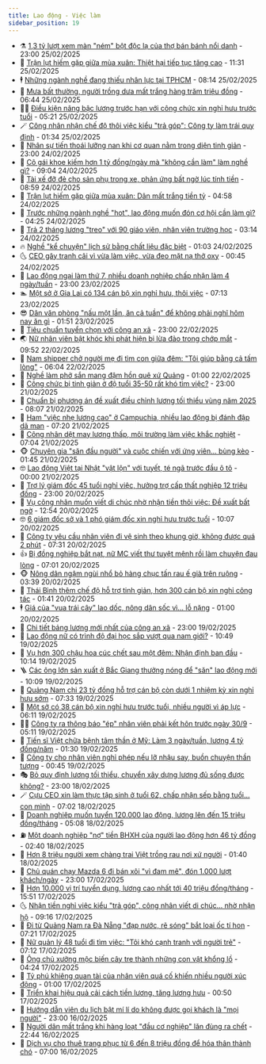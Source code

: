 ```yaml
---
title: Lao động - Việc làm
sidebar_position: 19
---
```


<!-- dantri-lao-dong-viec-lam:START -->
- ⚗️ [1,3 tỷ lượt xem màn &quot;ném&quot; bột độc lạ của thợ bán bánh nổi danh](https://dantri.com.vn/lao-dong-viec-lam/13-ty-luot-xem-man-nem-bot-doc-la-cua-tho-ban-banh-noi-danh-20250225171607224.htm) - 23:00 25/02/2025
- 🙉 [Trận lụt hiếm gặp giữa mùa xuân: Thiệt hại tiếp tục tăng cao](https://dantri.com.vn/lao-dong-viec-lam/tran-lut-hiem-gap-giua-mua-xuan-thiet-hai-tiep-tuc-tang-cao-20250225155647697.htm) - 11:31 25/02/2025
- 🕴 [Những ngành nghề đang thiếu nhân lực tại TPHCM](https://dantri.com.vn/lao-dong-viec-lam/nhung-nganh-nghe-dang-thieu-nhan-luc-tai-tphcm-20250225144321853.htm) - 08:14 25/02/2025
- 🧐 [Mưa bất thường, người trồng dưa mất trắng hàng trăm triệu đồng](https://dantri.com.vn/lao-dong-viec-lam/mua-bat-thuong-nguoi-trong-dua-mat-trang-hang-tram-trieu-dong-20250225122629869.htm) - 06:44 25/02/2025
- 🧑‍💻 [Điều kiện nâng bậc lương trước hạn với công chức xin nghỉ hưu trước tuổi](https://dantri.com.vn/lao-dong-viec-lam/dieu-kien-nang-bac-luong-truoc-han-voi-cong-chuc-xin-nghi-huu-truoc-tuoi-20250224170429810.htm) - 05:21 25/02/2025
- 🪄 [Công nhân nhận chế độ thôi việc kiểu &quot;trả góp&quot;: Công ty làm trái quy định](https://dantri.com.vn/lao-dong-viec-lam/cong-nhan-nhan-che-do-thoi-viec-kieu-tra-gop-cong-ty-lam-trai-quy-dinh-20250224222119675.htm) - 01:34 25/02/2025
- 🦣 [Nhân sự tiến thoái lưỡng nan khi cơ quan nằm trong diện tinh giản](https://dantri.com.vn/lao-dong-viec-lam/nhan-su-tien-thoai-luong-nan-khi-co-quan-nam-trong-dien-tinh-gian-20250224134342626.htm) - 23:00 24/02/2025
- 🎡 [Cô gái khoe kiếm hơn 1 tỷ đồng/ngày mà &quot;không cần làm&quot; làm nghề gì?](https://dantri.com.vn/lao-dong-viec-lam/co-gai-khoe-kiem-hon-1-ty-dongngay-ma-khong-can-lam-lam-nghe-gi-20250224152244668.htm) - 09:04 24/02/2025
- 🦍 [Tài xế đỡ đẻ cho sản phụ trong xe, phản ứng bất ngờ lúc tính tiền](https://dantri.com.vn/lao-dong-viec-lam/tai-xe-do-de-cho-san-phu-trong-xe-phan-ung-bat-ngo-luc-tinh-tien-20250224105007966.htm) - 08:59 24/02/2025
- 🫶 [Trận lụt hiếm gặp giữa mùa xuân: Dân mất trắng tiền tỷ](https://dantri.com.vn/lao-dong-viec-lam/tran-lut-hiem-gap-giua-mua-xuan-dan-mat-trang-tien-ty-20250224112405159.htm) - 04:58 24/02/2025
- 🥸 [Trước những ngành nghề &quot;hot&quot;, lao động muốn đón cơ hội cần làm gì?](https://dantri.com.vn/lao-dong-viec-lam/truoc-nhung-nganh-nghe-hot-lao-dong-muon-don-co-hoi-can-lam-gi-20250224095024064.htm) - 04:25 24/02/2025
- 🎡 [Trả 2 tháng lương &quot;treo&quot; với 90 giáo viên, nhân viên trường học](https://dantri.com.vn/lao-dong-viec-lam/tra-2-thang-luong-treo-voi-90-giao-vien-nhan-vien-truong-hoc-20250223212057893.htm) - 03:14 24/02/2025
- 🔥 [Nghề &quot;kể chuyện&quot; lịch sử bằng chất liệu đặc biệt](https://dantri.com.vn/lao-dong-viec-lam/nghe-ke-chuyen-lich-su-bang-chat-lieu-dac-biet-20250223142531257.htm) - 01:03 24/02/2025
- 🌜 [CEO gây tranh cãi vì vừa làm việc, vừa đeo mặt nạ thở oxy](https://dantri.com.vn/lao-dong-viec-lam/ceo-gay-tranh-cai-vi-vua-lam-viec-vua-deo-mat-na-tho-oxy-20250223230923976.htm) - 00:45 24/02/2025
- 🤭 [Lao động ngại làm thứ 7, nhiều doanh nghiệp chấp nhận làm 4 ngày/tuần](https://dantri.com.vn/lao-dong-viec-lam/lao-dong-ngai-lam-thu-7-nhieu-doanh-nghiep-chap-nhan-lam-4-ngaytuan-20250223174316379.htm) - 23:00 23/02/2025
- 🏊 [Một sở ở Gia Lai có 134 cán bộ xin nghỉ hưu, thôi việc](https://dantri.com.vn/lao-dong-viec-lam/mot-so-o-gia-lai-co-134-can-bo-xin-nghi-huu-thoi-viec-20250223132631523.htm) - 07:13 23/02/2025
- 😎 [Dân văn phòng &quot;nấu một lần, ăn cả tuần&quot; để không phải nghĩ hôm nay ăn gì](https://dantri.com.vn/lao-dong-viec-lam/dan-van-phong-nau-mot-lan-an-ca-tuan-de-khong-phai-nghi-hom-nay-an-gi-20250223000618815.htm) - 01:51 23/02/2025
- 🤖 [Tiêu chuẩn tuyển chọn với công an xã](https://dantri.com.vn/lao-dong-viec-lam/tieu-chuan-tuyen-chon-voi-cong-an-xa-20250222161030695.htm) - 23:00 22/02/2025
- 🌏 [Nữ nhân viên bật khóc khi phát hiện bị lừa đảo trong chớp mắt](https://dantri.com.vn/lao-dong-viec-lam/nu-nhan-vien-bat-khoc-khi-phat-hien-bi-lua-dao-trong-chop-mat-20250222154824998.htm) - 09:52 22/02/2025
- 🦏 [Nam shipper chở người mẹ đi tìm con giữa đêm: &quot;Tôi giúp bằng cả tấm lòng&quot;](https://dantri.com.vn/lao-dong-viec-lam/nam-shipper-cho-nguoi-me-di-tim-con-giua-dem-toi-giup-bang-ca-tam-long-20250222125243906.htm) - 06:04 22/02/2025
- 🤔 [Nghề làm phở sắn mang đậm hồn quê xứ Quảng](https://dantri.com.vn/lao-dong-viec-lam/nghe-lam-pho-san-mang-dam-hon-que-xu-quang-20250221162943801.htm) - 01:00 22/02/2025
- 🌮 [Công chức bị tinh giản ở độ tuổi 35-50 rất khó tìm việc?](https://dantri.com.vn/lao-dong-viec-lam/cong-chuc-bi-tinh-gian-o-do-tuoi-35-50-rat-kho-tim-viec-20250221153725915.htm) - 23:00 21/02/2025
- 💪 [Chuẩn bị phương án đề xuất điều chỉnh lương tối thiểu vùng năm 2025](https://dantri.com.vn/lao-dong-viec-lam/chuan-bi-phuong-an-de-xuat-dieu-chinh-luong-toi-thieu-vung-nam-2025-20250221145112083.htm) - 08:07 21/02/2025
- 💪 [Ham &quot;việc nhẹ lương cao&quot; ở Campuchia, nhiều lao động bị đánh đập dã man](https://dantri.com.vn/lao-dong-viec-lam/ham-viec-nhe-luong-cao-o-campuchia-nhieu-lao-dong-bi-danh-dap-da-man-20250221120619254.htm) - 07:20 21/02/2025
- 🦒 [Công nhân dệt may lương thấp, môi trường làm việc khắc nghiệt](https://dantri.com.vn/lao-dong-viec-lam/cong-nhan-det-may-luong-thap-moi-truong-lam-viec-khac-nghiet-20250221132654914.htm) - 07:04 21/02/2025
- 🐵 [Chuyên gia &quot;săn đầu người&quot; và cuộc chiến với ứng viên... bùng kèo](https://dantri.com.vn/lao-dong-viec-lam/chuyen-gia-san-dau-nguoi-va-cuoc-chien-voi-ung-vien-bung-keo-20250220171741687.htm) - 01:45 21/02/2025
- 🤓 [Lao động Việt tại Nhật &quot;vật lộn&quot; với tuyết, té ngã trước đầu ô tô](https://dantri.com.vn/lao-dong-viec-lam/lao-dong-viet-tai-nhat-vat-lon-voi-tuyet-te-nga-truoc-dau-o-to-20250220153744926.htm) - 00:00 21/02/2025
- 🧐 [Trợ lý giám đốc 45 tuổi nghỉ việc, hưởng trợ cấp thất nghiệp 12 triệu đồng](https://dantri.com.vn/lao-dong-viec-lam/tro-ly-giam-doc-45-tuoi-nghi-viec-huong-tro-cap-that-nghiep-12-trieu-dong-20250220163505418.htm) - 23:00 20/02/2025
- 💪 [Vụ công nhân muốn viết di chúc nhờ nhận tiền thôi việc: Đề xuất bất ngờ](https://dantri.com.vn/lao-dong-viec-lam/vu-cong-nhan-muon-viet-di-chuc-nho-nhan-tien-thoi-viec-de-xuat-bat-ngo-20250220192831865.htm) - 12:54 20/02/2025
- 🤓 [6 giám đốc sở và 1 phó giám đốc xin nghỉ hưu trước tuổi](https://dantri.com.vn/lao-dong-viec-lam/6-giam-doc-so-va-1-pho-giam-doc-xin-nghi-huu-truoc-tuoi-20250220164710289.htm) - 10:07 20/02/2025
- 💯 [Công ty yêu cầu nhân viên đi vệ sinh theo khung giờ, không được quá 2 phút](https://dantri.com.vn/lao-dong-viec-lam/cong-ty-yeu-cau-nhan-vien-di-ve-sinh-theo-khung-gio-khong-duoc-qua-2-phut-20250220142007889.htm) - 07:31 20/02/2025
- 👍 [Bị đồng nghiệp bắt nạt, nữ MC viết thư tuyệt mệnh rồi làm chuyện đau lòng](https://dantri.com.vn/lao-dong-viec-lam/bi-dong-nghiep-bat-nat-nu-mc-viet-thu-tuyet-menh-roi-lam-chuyen-dau-long-20250220132800396.htm) - 07:01 20/02/2025
- 🐵 [Nông dân ngậm ngùi nhổ bỏ hàng chục tấn rau ế già trên ruộng](https://dantri.com.vn/lao-dong-viec-lam/nong-dan-ngam-ngui-nho-bo-hang-chuc-tan-rau-e-gia-tren-ruong-20250219145434490.htm) - 03:39 20/02/2025
- 💂 [Thái Bình thêm chế độ hỗ trợ tinh giản, hơn 300 cán bộ xin nghỉ công tác](https://dantri.com.vn/lao-dong-viec-lam/thai-binh-them-che-do-ho-tro-tinh-gian-hon-300-can-bo-xin-nghi-cong-tac-20250219202011192.htm) - 01:41 20/02/2025
- 🕴 [Giá của &quot;vua trái cây&quot; lao dốc, nông dân sốc vì... lỗ nặng](https://dantri.com.vn/lao-dong-viec-lam/gia-cua-vua-trai-cay-lao-doc-nong-dan-soc-vi-lo-nang-20250219122322647.htm) - 01:00 20/02/2025
- 👀 [Chi tiết bảng lương mới nhất của công an xã](https://dantri.com.vn/lao-dong-viec-lam/chi-tiet-bang-luong-moi-nhat-cua-cong-an-xa-20250219155739261.htm) - 23:00 19/02/2025
- 🦄 [Lao động nữ có trình độ đại học sắp vượt qua nam giới?](https://dantri.com.vn/lao-dong-viec-lam/lao-dong-nu-co-trinh-do-dai-hoc-sap-vuot-qua-nam-gioi-20250219150338440.htm) - 10:49 19/02/2025
- 🔭 [Vụ hơn 300 chậu hoa cúc chết sau một đêm: Nhận định ban đầu](https://dantri.com.vn/lao-dong-viec-lam/vu-hon-300-chau-hoa-cuc-chet-sau-mot-dem-nhan-dinh-ban-dau-20250219162541336.htm) - 10:14 19/02/2025
- 🪜 [Các ông lớn sản xuất ở Bắc Giang thưởng nóng để &quot;săn&quot; lao động mới](https://dantri.com.vn/lao-dong-viec-lam/cac-ong-lon-san-xuat-o-bac-giang-thuong-nong-de-san-lao-dong-moi-20250219155749478.htm) - 10:09 19/02/2025
- 🌊 [Quảng Nam chi 23 tỷ đồng hỗ trợ cán bộ còn dưới 1 nhiệm kỳ xin nghỉ hưu sớm](https://dantri.com.vn/lao-dong-viec-lam/quang-nam-chi-23-ty-dong-ho-tro-can-bo-con-duoi-1-nhiem-ky-xin-nghi-huu-som-20250219135449213.htm) - 07:33 19/02/2025
- 💯 [Một sở có 38 cán bộ xin nghỉ hưu trước tuổi, nhiều người vì áp lực](https://dantri.com.vn/lao-dong-viec-lam/mot-so-co-38-can-bo-xin-nghi-huu-truoc-tuoi-nhieu-nguoi-vi-ap-luc-20250219123718211.htm) - 06:11 19/02/2025
- 👨‍🏫 [Công ty ra thông báo &quot;ép&quot; nhân viên phải kết hôn trước ngày 30/9](https://dantri.com.vn/lao-dong-viec-lam/cong-ty-ra-thong-bao-ep-nhan-vien-phai-ket-hon-truoc-ngay-309-20250219111759274.htm) - 05:11 19/02/2025
- 🙉 [Tiến sĩ Việt chữa bệnh tâm thần ở Mỹ: Làm 3 ngày/tuần, lương 4 tỷ đồng/năm](https://dantri.com.vn/lao-dong-viec-lam/tien-si-viet-chua-benh-tam-than-o-my-lam-3-ngaytuan-luong-4-ty-dongnam-20250218114330457.htm) - 01:30 19/02/2025
- 🦄 [Công ty cho nhân viên nghỉ phép nếu lỡ nhậu say, buồn chuyện thần tượng](https://dantri.com.vn/lao-dong-viec-lam/cong-ty-cho-nhan-vien-nghi-phep-neu-lo-nhau-say-buon-chuyen-than-tuong-20250218130403140.htm) - 00:45 19/02/2025
- 🎭 [Bỏ quy định lương tối thiểu, chuyển xây dựng lương đủ sống được không?](https://dantri.com.vn/lao-dong-viec-lam/bo-quy-dinh-luong-toi-thieu-chuyen-xay-dung-luong-du-song-duoc-khong-20250218202637781.htm) - 23:00 18/02/2025
- 🪄 [Cựu CEO xin làm thực tập sinh ở tuổi 62, chấp nhận sếp bằng tuổi… con mình](https://dantri.com.vn/lao-dong-viec-lam/cuu-ceo-xin-lam-thuc-tap-sinh-o-tuoi-62-chap-nhan-sep-bang-tuoi-con-minh-20250218122710238.htm) - 07:02 18/02/2025
- 🌁 [Doanh nghiệp muốn tuyển 120.000 lao động, lương lên đến 15 triệu đồng/tháng](https://dantri.com.vn/lao-dong-viec-lam/doanh-nghiep-muon-tuyen-120000-lao-dong-luong-len-den-15-trieu-dongthang-20250218111729285.htm) - 05:08 18/02/2025
- ⛽️ [Một doanh nghiệp &quot;nợ&quot; tiền BHXH của người lao động hơn 46 tỷ đồng](https://dantri.com.vn/lao-dong-viec-lam/mot-doanh-nghiep-no-tien-bhxh-cua-nguoi-lao-dong-hon-46-ty-dong-20250217102511934.htm) - 02:40 18/02/2025
- 🤩 [Hơn 8 triệu người xem chàng trai Việt trồng rau nơi xứ người](https://dantri.com.vn/lao-dong-viec-lam/hon-8-trieu-nguoi-xem-chang-trai-viet-trong-rau-noi-xu-nguoi-20250218080115925.htm) - 01:40 18/02/2025
- 🌝 [Chủ quán chạy Mazda 6 đi bán xôi &quot;vì đam mê&quot;, đón 1.000 lượt khách/ngày](https://dantri.com.vn/lao-dong-viec-lam/chu-quan-chay-mazda-6-di-ban-xoi-vi-dam-me-don-1000-luot-khachngay-20250217193403266.htm) - 23:00 17/02/2025
- 🤗 [Hơn 10.000 vị trí tuyển dụng, lương cao nhất tới 40 triệu đồng/tháng](https://dantri.com.vn/lao-dong-viec-lam/hon-10000-vi-tri-tuyen-dung-luong-cao-nhat-toi-40-trieu-dongthang-20250217210548175.htm) - 15:51 17/02/2025
- 🌜 [Nhận tiền nghỉ việc kiểu &quot;trả góp&quot;, công nhân viết di chúc... nhờ nhận hộ](https://dantri.com.vn/lao-dong-viec-lam/nhan-tien-nghi-viec-kieu-tra-gop-cong-nhan-viet-di-chuc-nho-nhan-ho-20250217153454032.htm) - 09:16 17/02/2025
- 👀 [Đi từ Quảng Nam ra Đà Nẵng &quot;đạp nước, rẽ sóng&quot; bắt loại ốc tí hon](https://dantri.com.vn/lao-dong-viec-lam/di-tu-quang-nam-ra-da-nang-dap-nuoc-re-song-bat-loai-oc-ti-hon-20250216184843494.htm) - 07:21 17/02/2025
- 🫣 [Nữ quản lý 48 tuổi đi tìm việc: &quot;Tôi khó cạnh tranh với người trẻ&quot;](https://dantri.com.vn/lao-dong-viec-lam/nu-quan-ly-48-tuoi-di-tim-viec-toi-kho-canh-tranh-voi-nguoi-tre-20250217124519294.htm) - 07:12 17/02/2025
- 🧠 [Ông chủ xưởng mộc biến cây tre thành những con vật khổng lồ](https://dantri.com.vn/lao-dong-viec-lam/ong-chu-xuong-moc-bien-cay-tre-thanh-nhung-con-vat-khong-lo-20250216172426386.htm) - 04:24 17/02/2025
- 🎊 [Tỷ phú khiêng quan tài của nhân viên quá cố khiến nhiều người xúc động](https://dantri.com.vn/lao-dong-viec-lam/ty-phu-khieng-quan-tai-cua-nhan-vien-qua-co-khien-nhieu-nguoi-xuc-dong-20250215173916658.htm) - 01:00 17/02/2025
- 🧰 [Triển khai hiệu quả cải cách tiền lương, tăng lương hưu](https://dantri.com.vn/lao-dong-viec-lam/trien-khai-hieu-qua-cai-cach-tien-luong-tang-luong-huu-20250216221456523.htm) - 00:50 17/02/2025
- 🐘 [Hướng dẫn viên du lịch bật mí lí do không được gọi khách là &quot;mọi người&quot;](https://dantri.com.vn/lao-dong-viec-lam/huong-dan-vien-du-lich-bat-mi-li-do-khong-duoc-goi-khach-la-moi-nguoi-20250215165005101.htm) - 23:00 16/02/2025
- 🥳 [Người dân mất trắng khi hàng loạt &quot;đầu cơ nghiệp&quot; lăn đùng ra chết](https://dantri.com.vn/lao-dong-viec-lam/nguoi-dan-mat-trang-khi-hang-loat-dau-co-nghiep-lan-dung-ra-chet-20250214182523807.htm) - 22:44 16/02/2025
- 🐎 [Dịch vụ cho thuê trang phục từ 6 đến 8 triệu đồng để hóa thân thành chó](https://dantri.com.vn/lao-dong-viec-lam/dich-vu-cho-thue-trang-phuc-tu-6-den-8-trieu-dong-de-hoa-than-thanh-cho-20250216125806436.htm) - 07:00 16/02/2025<!-- dantri-lao-dong-viec-lam:END -->
